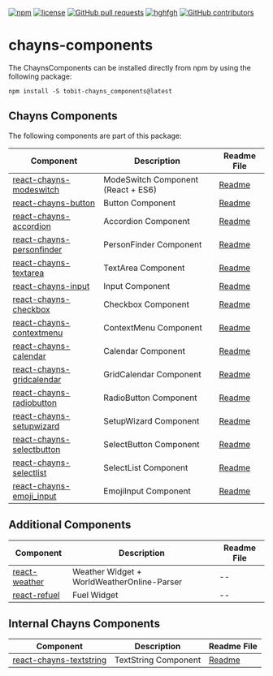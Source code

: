 [![npm](https://img.shields.io/npm/v/tobit-chayns_components.svg)](https://github.com/TobitSoftware/chayns-components/) 
[![license](https://img.shields.io/github/license/TobitSoftware/chayns-components.svg)](https://github.com/TobitSoftware/chayns-components/) 
[![GitHub pull requests](https://img.shields.io/github/issues-pr/TobitSoftware/chayns-components.svg)](https://github.com/TobitSoftware/chayns-components/) 
[![hghfgh](https://img.shields.io/github/issues-pr-closed-raw/TobitSoftware/chayns-components.svg)](https://github.com/TobitSoftware/chayns-components/)
[![GitHub contributors](https://img.shields.io/github/contributors/TobitSoftware/chayns-components.svg)](https://github.com/TobitSoftware/chayns-components/) 

# chayns-components

The ChaynsComponents can be installed directly from npm by using the following package:

    npm install -S tobit-chayns_components@latest


## Chayns Components
The following components are part of this package:

| Component   | Description                                                                                        | Readme File    |
|------------|-----------------------------------------------------------------------------------------------------|--------|
| [react-chayns-modeswitch](/src/react-chayns-modeswitch/) | ModeSwitch Component (React + ES6)                                                 | [Readme](/src/react-chayns-modeswitch/README.md) |
| [react-chayns-button](/src/react-chayns-button/) | Button Component                                                | [Readme](/src/react-chayns-button/README.md) |
| [react-chayns-accordion](/src/react-chayns-accordion/) | Accordion Component                                                 | [Readme](/src/react-chayns-accordion/README.md) |
| [react-chayns-personfinder](/src/react-chayns-personfinder/) | PersonFinder Component                                                 | [Readme](/src/react-chayns-personfinder/README.md) |
| [react-chayns-textarea](/src/react-chayns-textarea/) | TextArea Component                                                 | [Readme](/src/react-chayns-textarea/README.md) |
| [react-chayns-input](/src/react-chayns-input/) | Input Component                                                 | [Readme](/src/react-chayns-input/README.md) |
| [react-chayns-checkbox](/src/react-chayns-checkbox/) | Checkbox Component                                               | [Readme](/src/react-chayns-checkbox/README.md) |
| [react-chayns-contextmenu](/src/react-chayns-contextmenu/) | ContextMenu Component                                               | [Readme](/src/react-chayns-contextmenu/README.md) |
| [react-chayns-calendar](/src/react-chayns-calendar/) | Calendar Component                                               | [Readme](/src/react-chayns-calendar/README.md) |
| [react-chayns-gridcalendar](/src/react-chayns-gridcalendar/) | GridCalendar Component                                               | [Readme](/src/react-chayns-gridcalendar/README.md) |
| [react-chayns-radiobutton](/src/react-chayns-radiobutton/) | RadioButton Component                                               | [Readme](/src/react-chayns-radiobutton/README.md) |
| [react-chayns-setupwizard](/src/react-chayns-setupwizard/) | SetupWizard Component                                               | [Readme](/src/react-chayns-setupwizard/README.md) |
| [react-chayns-selectbutton](/src/react-chayns-selectbutton/) | SelectButton Component                                               | [Readme](/src/react-chayns-selectbutton/README.md) |
| [react-chayns-selectlist](/src/react-chayns-selectlist/) | SelectList Component                                               | [Readme](/src/react-chayns-selectlist/README.md) |
| [react-chayns-emoji_input](/src/react-chayns-emoji_input/) | EmojiInput Component                                               | [Readme](/src/react-chayns-emoji_input/README.md) |

## Additional Components

| Component   | Description                                                                                        | Readme File    |
|------------|-----------------------------------------------------------------------------------------------------|--------|
| [react-weather](/src/react-weather/) | Weather Widget + WorldWeatherOnline-Parser                                                 | -- |
| [react-refuel](/src/react-refuel/) | Fuel Widget                                                 | -- |


## Internal Chayns Components
| Component   | Description                                                                                        | Readme File    |
|-------------|----------------------------------------------------------------------------------------------------|----------------|
| [react-chayns-textstring](/src/react-chayns-textstring/) | TextString Component                                                 | [Readme](/src/react-chayns-textstring/README.md) |

